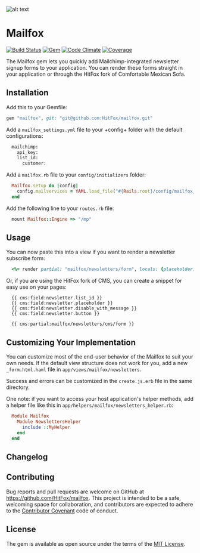 ![alt text](http://www.hitfoxgroup.com/downloads/hitfox_logo_with_tag_two_colors_WEB.png "Logo Hitfox Group")

Mailfox
==============

[![Build Status](https://img.shields.io/travis/HitFox/cm-sms-rails.svg?style=flat-square)](https://travis-ci.org/HitFox/mailfox)
[![Gem](https://img.shields.io/gem/dt/cm-sms-rails.svg?style=flat-square)](https://rubygems.org/gems/mailfox)
[![Code Climate](https://img.shields.io/codeclimate/github/HitFox/cm-sms-rails.svg?style=flat-square)](https://codeclimate.com/github/HitFox/mailfox)
[![Coverage](https://img.shields.io/coveralls/HitFox/cm-sms-rails.svg?style=flat-square)](https://coveralls.io/github/HitFox/mailfox)

The Mailfox gem lets you quickly add Mailchimp-integrated newsletter signup forms to your application. You can render these forms straight in your application or through the HitFox fork of Comfortable Mexican Sofa.

Installation
------------

Add this to your Gemfile:

```ruby
gem "mailfox", git: "git@github.com:HitFox/mailfox.git"
```

Add a `mailfox_settings.yml` file to your +config+ folder with the default configurations:

```ruby
  mailchimp:
    api_key:
    list_id:
      customer:
```

Add a `mailfox.rb` file to your `config/initializers` folder:

```ruby
  Mailfox.setup do |config|
    config.mailservices = YAML.load_file("#{Rails.root}/config/mailfox_settings.yml")
  end
```
  
Add the following line to your `routes.rb` file:

```ruby
  mount Mailfox::Engine => "/mp"
```

Usage
-----

You can now paste this into a view if you want to render a newsletter subscribe form:

```ruby
  <%= render partial: "mailfox/newsletters/form", locals: {placeholder: 'example@email.com', list_id: 'exampleID', disable_with_message: 'exampleMessage', submit_button_message: 'exampleSubmit'} %>
```

Or, if you are using the HitFox fork of CMS, you can create a snippet for easy use on your pages:

```
  {{ cms:field:newsletter.list_id }}
  {{ cms:field:newsletter.placeholder }}
  {{ cms:field:newsletter.disable_with_message }}
  {{ cms:field:newsletter.button }}

  {{ cms:partial:mailfox/newsletters/cms/form }}
```

Customizing Your Implementation
-------------------------------

You can customize most of the end-user behavior of the Mailfox to suit your own needs. If the default view structure does not work for you, add a new `_form.html.haml` file in `app/views/mailfox/newsletters`.

Success and errors can be customized in the `create.js.erb` file in the same directory.

One note: if you want to access your host application's helper methods, add a helper file like this in `app/helpers/mailfox/newsletters_helper.rb`:

```ruby
  Module Mailfox
    Module NewslettersHelper
      include ::MyHelper
    end
  end
```
Changelog
---------

## Contributing

Bug reports and pull requests are welcome on GitHub at https://github.com/HitFox/mailfox. This project is intended to be a safe, welcoming space for collaboration, and contributors are expected to adhere to the [Contributor Covenant](http://contributor-covenant.org) code of conduct.


## License

The gem is available as open source under the terms of the [MIT License](http://opensource.org/licenses/MIT).

